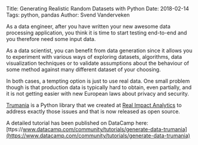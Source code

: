 Title: Generating Realistic Random Datasets with Python
Date: 2018-02-14
Tags: python, pandas
Author: Svend Vanderveken

As a data engineer, after you have written your new awesome data processing application, you think it is time to start testing end-to-end and you therefore need some input data.

As a data scientist, you can benefit from data generation since it allows you to experiment with various ways of exploring datasets, algorithms, data visualization techniques or to validate assumptions about the behaviour of some method against many different dataset of your choosing.

In both cases, a tempting option is just to use real data. One small problem though is that production data is typically hard to obtain, even partially, and it is not getting easier with new European laws about privacy and security. 

[Trumania](https://github.com/RealImpactAnalytics/trumania) is a Python library that we created at [Real Impact Analytics](https://realimpactanalytics.com/en) to address exactly those issues and that is now released as open source. 

A detailed tutorial has been published on DataCamp here: [ttps://www.datacamp.com/community/tutorials/generate-data-trumania](https://www.datacamp.com/community/tutorials/generate-data-trumania)
